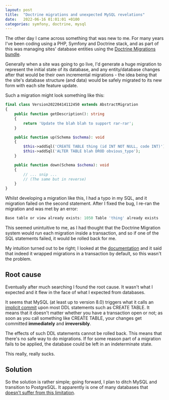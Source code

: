 ```yaml
---
layout: post
title:  "Doctrine migrations and unexpected MySQL revelations"
date:   2022-06-16 01:01:01 +0100
categories: symfony, doctrine, mysql
---
```


The other day I came across something that was new to me. For many years I've been coding using a PHP, Symfony and Doctrine stack, and as part of this was managing sites' database entities using the [Doctrine Migrations bundle](https://symfony.com/bundles/DoctrineMigrationsBundle/current/index.html).

Generally when a site was going to go live, I'd generate a huge migration to represent the initial state of its database, and any entity/database changes after that would be their own incremental migrations - the idea being that the site's database structure (and data) would be safely migrated to its new form with each site feature update.

Such a migration might look something like this:

```php
final class Version20220414112450 extends AbstractMigration
{
    public function getDescription(): string
    {
        return 'Update the blah blah to support rar-rar';
    }

    public function up(Schema $schema): void
    {
        $this->addSql('CREATE TABLE thing (id INT NOT NULL, code INT)');
        $this->addSql('ALTER TABLE blah DROD obvious_typo');
    }

    public function down(Schema $schema): void
    {
        // ... snip ...
        // (The same but in reverse)
    }
}
```

Whilst developing a migration like this, I had a typo in my SQL, and it migration failed on the second statement. After I fixed the bug, I re-ran the migration and was met by an error:

```js
Base table or view already exists: 1050 Table 'thing' already exists
```

This seemed unintuitive to me, as I had thought that the Doctrine Migration system would run each migration inside a transaction, and so if one of the SQL statements failed, it would be rolled back for me.

My intuition turned out to be right; I looked at the [documentation](https://www.doctrine-project.org/projects/doctrine-migrations/en/3.3/reference/configuration.html) and it said that indeed it wrapped migrations in a transaction by default, so this wasn't the problem.

## Root cause

Eventually after much searching I found the root cause. It wasn't what I expected and it flew in the face of what I expected from databases.

It seems that MySQL (at least up to version 8.0) triggers what it calls an [implicit commit](https://dev.mysql.com/doc/refman/8.0/en/implicit-commit.html) upon most DDL statements such as CREATE TABLE. It means that it doesn't matter whether you have a transaction open or not; as soon as you call something like CREATE TABLE, your changes get committed **immediately** and **irreversibly**. 

The effects of such DDL statements cannot be rolled back. This means that there's no safe way to do migrations. If for some reason part of a migration fails to be applied, the database could be left in an indeterminate state.

This really, really sucks.

## Solution

So the solution is rather simple; going forward, I plan to ditch MySQL and transition to PostgreSQL. It apparently is one of many databases that [doesn't suffer from this limitation](https://wiki.postgresql.org/wiki/Transactional_DDL_in_PostgreSQL:_A_Competitive_Analysis).